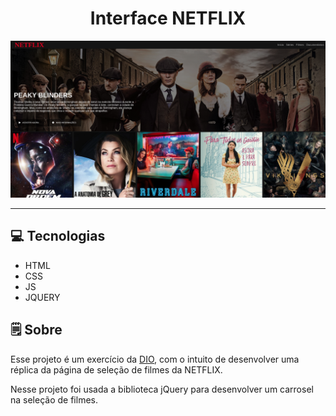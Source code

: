 <center><h1>Interface NETFLIX </h1></center>


![Imagem do site](./img/site-img.png)

<hr>

## 💻 __Tecnologias__ 

* HTML
* CSS
* JS
* JQUERY

## 🗒️ __Sobre__


Esse projeto é um exercício da [DIO](https://digitalinnovation.one/), com o intuito de desenvolver uma réplica da página de seleção de filmes da NETFLIX.



Nesse projeto foi usada a biblioteca jQuery para desenvolver um carrosel na seleção de filmes.
